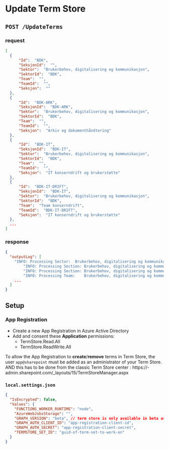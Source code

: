 # Update Term Store

## `POST /UpdateTerms`

### request

```json
[
  {
      "Id":  "BDK",
      "SeksjonId":  "",
      "Sektor":  "Brukerbehov, digitalisering og kommunikasjon",
      "SektorId":  "BDK",
      "Team":  "",
      "TeamId":  "",
      "Seksjon":  ""
  },
  {
      "Id":  "BDK-ARK",
      "SeksjonId":  "BDK-ARK",
      "Sektor":  "Brukerbehov, digitalisering og kommunikasjon",
      "SektorId":  "BDK",
      "Team":  "",
      "TeamId":  "",
      "Seksjon":  "Arkiv og dokumenthåndtering"
  },
  {
      "Id":  "BDK-IT",
      "SeksjonId":  "BDK-IT",
      "Sektor":  "Brukerbehov, digitalisering og kommunikasjon",
      "SektorId":  "BDK",
      "Team":  "",
      "TeamId":  "",
      "Seksjon":  "IT konserndrift og brukerstøtte"
  },
  {
      "Id":  "BDK-IT-DRIFT",
      "SeksjonId":  "BDK-IT",
      "Sektor":  "Brukerbehov, digitalisering og kommunikasjon",
      "SektorId":  "BDK",
      "Team":  "Team konserndrift",
      "TeamId":  "BDK-IT-DRIFT",
      "Seksjon":  "IT konserndrift og brukerstøtte"
  },
  ...
]
```

### response

```json
{
  "outputLog": [
    "INFO: Processing Sector:  Brukerbehov, digitalisering og kommunikasjon",
		"INFO: Processing Section: Brukerbehov, digitalisering og kommunikasjon / Arkiv og dokumenthåndtering",
		"INFO: Processing Section: Brukerbehov, digitalisering og kommunikasjon / IT konserndrift og brukerstøtte",
		"INFO: Processing Team:    Brukerbehov, digitalisering og kommunikasjon / IT konserndrift og brukerstøtte / Team konserndrift",
    ...
  ]
}
```

## Setup

### App Registration

- Create a new App Registration in Azure Active Directory
- Add and consent these **Application** permissions:
    - TermStore.Read.All
    - TermStore.ReadWrite.All

To allow the App Registration to **create**/**remove** terms in Term Store, the user `app@sharepoint` must be added as an administrator of your Term Store.
AND this has to be done from the classic Term Store center : https://<your-tenant-name>-admin.sharepoint.com/_layouts/15/TermStoreManager.aspx

### `local.settings.json`
```json
{
  "IsEncrypted": false,
  "Values": {
    "FUNCTIONS_WORKER_RUNTIME": "node",
    "AzureWebJobsStorage": "",
    "GRAPH_VERSION": "beta", // term store is only available in beta as of now
    "GRAPH_AUTH_CLIENT_ID": "app-registration-client-id",
    "GRAPH_AUTH_SECRET": "app-registration-client-secret",
    "TERMSTORE_SET_ID": "guid-of-term-set-to-work-on"
  }
}
```
